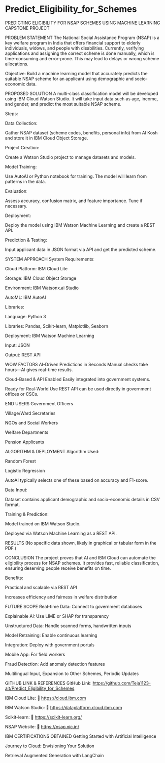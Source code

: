 # Predict_Eligibility_for_Schemes
PREDICTING ELIGIBILITY FOR NSAP SCHEMES USING MACHINE LEARNING
CAPSTONE PROJECT

PROBLEM STATEMENT
The National Social Assistance Program (NSAP) is a key welfare program in India that offers financial support to elderly individuals, widows, and people with disabilities. Currently, verifying applications and assigning the correct scheme is done manually, which is time-consuming and error-prone. This may lead to delays or wrong scheme allocations.

Objective: Build a machine learning model that accurately predicts the suitable NSAP scheme for an applicant using demographic and socio-economic data.

PROPOSED SOLUTION
A multi-class classification model will be developed using IBM Cloud Watson Studio. It will take input data such as age, income, and gender, and predict the most suitable NSAP scheme.

Steps:

Data Collection:

Gather NSAP dataset (scheme codes, benefits, personal info) from AI Kosh and store it in IBM Cloud Object Storage.

Project Creation:

Create a Watson Studio project to manage datasets and models.

Model Training:

Use AutoAI or Python notebook for training. The model will learn from patterns in the data.

Evaluation:

Assess accuracy, confusion matrix, and feature importance. Tune if necessary.

Deployment:

Deploy the model using IBM Watson Machine Learning and create a REST API.

Prediction & Testing:

Input applicant data in JSON format via API and get the predicted scheme.

SYSTEM APPROACH
System Requirements:

Cloud Platform: IBM Cloud Lite

Storage: IBM Cloud Object Storage

Environment: IBM Watsonx.ai Studio

AutoML: IBM AutoAI

Libraries:

Language: Python 3

Libraries: Pandas, Scikit-learn, Matplotlib, Seaborn

Deployment: IBM Watson Machine Learning

Input: JSON

Output: REST API

WOW FACTORS
AI-Driven Predictions in Seconds
Manual checks take hours—AI gives real-time results.

Cloud-Based & API Enabled
Easily integrated into government systems.

Ready for Real-World Use
REST API can be used directly in government offices or CSCs.

END USERS
Government Officers

Village/Ward Secretaries

NGOs and Social Workers

Welfare Departments

Pension Applicants

ALGORITHM & DEPLOYMENT
Algorithm Used:

Random Forest

Logistic Regression

AutoAI typically selects one of these based on accuracy and F1-score.

Data Input:

Dataset contains applicant demographic and socio-economic details in CSV format.

Training & Prediction:

Model trained on IBM Watson Studio.

Deployed via Watson Machine Learning as a REST API.

RESULTS
(No specific data shown, likely in graphical or tabular form in the PDF.)

CONCLUSION
The project proves that AI and IBM Cloud can automate the eligibility process for NSAP schemes. It provides fast, reliable classification, ensuring deserving people receive benefits on time.

Benefits:

Practical and scalable via REST API

Increases efficiency and fairness in welfare distribution

FUTURE SCOPE
Real-time Data: Connect to government databases

Explainable AI: Use LIME or SHAP for transparency

Unstructured Data: Handle scanned forms, handwritten inputs

Model Retraining: Enable continuous learning

Integration: Deploy with government portals

Mobile App: For field workers

Fraud Detection: Add anomaly detection features

Multilingual Input, Expansion to Other Schemes, Periodic Updates

GITHUB LINK & REFERENCES
GitHub Link: https://github.com/Teja1123-alt/Predict_Eligibility_for_Schemes

IBM Cloud Lite:
🔗 https://cloud.ibm.com

IBM Watson Studio:
🔗 https://dataplatform.cloud.ibm.com

Scikit-learn:
🔗 https://scikit-learn.org/

NSAP Website:
🔗 https://nsap.nic.in/

IBM CERTIFICATIONS OBTAINED
Getting Started with Artificial Intelligence

Journey to Cloud: Envisioning Your Solution

Retrieval Augmented Generation with LangChain

